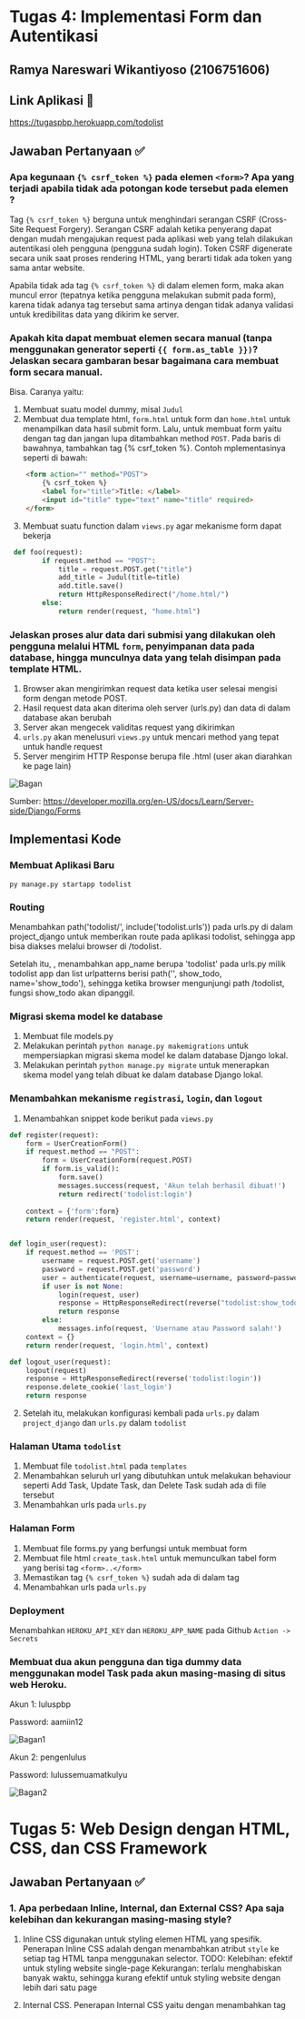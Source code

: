 # Tugas 4: Implementasi Form dan Autentikasi

## Ramya Nareswari Wikantiyoso (2106751606)

## Link Aplikasi 🔗
https://tugaspbp.herokuapp.com/todolist

## Jawaban Pertanyaan ✅
### Apa kegunaan `{% csrf_token %}` pada elemen `<form>`? Apa yang terjadi apabila tidak ada potongan kode tersebut pada elemen <form>?
Tag `{% csrf_token %}` berguna untuk menghindari serangan CSRF (Cross-Site Request Forgery). Serangan CSRF adalah ketika penyerang dapat dengan mudah mengajukan request pada aplikasi web yang telah dilakukan autentikasi oleh pengguna (pengguna sudah login). Token CSRF digenerate secara unik saat proses rendering HTML, yang berarti tidak ada token yang sama antar website. 

Apabila tidak ada tag `{% csrf_token %}` di dalam elemen form, maka akan muncul error (tepatnya ketika pengguna melakukan submit pada form), karena tidak adanya tag tersebut sama artinya dengan tidak adanya validasi untuk kredibilitas data yang dikirim ke server.

### Apakah kita dapat membuat elemen secara manual (tanpa menggunakan generator seperti  `{{ form.as_table }})`? Jelaskan secara gambaran besar bagaimana cara membuat form secara manual.
Bisa. Caranya yaitu:
1. Membuat suatu model dummy, misal `Judul`
2. Membuat dua template html, `form.html` untuk form dan `home.html` untuk menampilkan data hasil submit form. Lalu, untuk membuat form yaitu dengan tag <form> dan jangan lupa ditambahkan method `POST`. Pada baris di bawahnya, tambahkan tag {% csrf_token %}. Contoh mplementasinya seperti di bawah:
```html
    <form action="" method="POST">
        {% csrf_token %}
        <label for="title">Title: </label>
        <input id="title" type="text" name="title" required>
    </form>
```
3. Membuat suatu function dalam `views.py` agar mekanisme form dapat bekerja
```python
 def foo(request):
        if request.method == "POST":
            title = request.POST.get("title")
            add_title = Judul(title=title)
            add.title.save()
            return HttpResponseRedirect("/home.html/")
        else:
            return render(request, "home.html")
```


### Jelaskan proses alur data dari submisi yang dilakukan oleh pengguna melalui HTML `form`, penyimpanan data pada database, hingga munculnya data yang telah disimpan pada template HTML.
1. Browser akan mengirimkan request data ketika user selesai mengisi form dengan metode POST. 
2. Hasil request data akan diterima oleh server (urls.py) dan data di dalam database akan berubah
3. Server akan mengecek validitas request yang dikirimkan
4. `urls.py` akan menelusuri `views.py` untuk mencari method yang tepat untuk handle request
5. Server mengirim HTTP Response berupa file .html (user akan diarahkan ke page lain)

![Bagan](https://github.com/ramyanareswari/TUGAS-2-PBP/blob/main/todolist/Form.png)

Sumber: https://developer.mozilla.org/en-US/docs/Learn/Server-side/Django/Forms

## Implementasi Kode
### Membuat Aplikasi Baru
`py manage.py startapp todolist`

### Routing
Menambahkan path('todolist/', include('todolist.urls')) pada urls.py di dalam project_django untuk memberikan route pada aplikasi todolist, sehingga app bisa diakses melalui browser di /todolist. 

Setelah itu, , menambahkan app_name berupa 'todolist' pada urls.py milik todolist app dan list urlpatterns berisi path('', show_todo, name='show_todo'), sehingga ketika browser mengunjungi path /todolist, fungsi show_todo akan dipanggil.

### Migrasi skema model ke database
1. Membuat file models.py
2. Melakukan perintah `python manage.py makemigrations` untuk mempersiapkan migrasi skema model ke dalam database Django lokal.
3. Melakukan perintah `python manage.py migrate` untuk menerapkan skema model yang telah dibuat ke dalam database Django lokal.

### Menambahkan mekanisme `registrasi`, `login`, dan `logout`
1. Menambahkan snippet kode berikut pada `views.py`
```python
def register(request):
    form = UserCreationForm()
    if request.method == "POST":
        form = UserCreationForm(request.POST)
        if form.is_valid():
            form.save()
            messages.success(request, 'Akun telah berhasil dibuat!')
            return redirect('todolist:login')
    
    context = {'form':form}
    return render(request, 'register.html', context)


def login_user(request):
    if request.method == 'POST':
        username = request.POST.get('username')
        password = request.POST.get('password')
        user = authenticate(request, username=username, password=password)
        if user is not None:
            login(request, user)
            response = HttpResponseRedirect(reverse("todolist:show_todolist")
            return response
        else:
            messages.info(request, 'Username atau Password salah!')
    context = {}
    return render(request, 'login.html', context)

def logout_user(request):
    logout(request)
    response = HttpResponseRedirect(reverse('todolist:login'))
    response.delete_cookie('last_login')
    return response
```
2. Setelah itu, melakukan konfigurasi kembali pada `urls.py` dalam `project_django` dan `urls.py` dalam `todolist`

### Halaman Utama `todolist`
1. Membuat file `todolist.html` pada `templates`
2. Menambahkan seluruh url yang dibutuhkan untuk melakukan behaviour seperti Add Task, Update Task, dan Delete Task sudah ada di file tersebut
3. Menambahkan urls pada `urls.py`

### Halaman Form
1. Membuat file forms.py yang berfungsi untuk membuat form
2. Membuat file html `create_task.html` untuk memunculkan tabel form yang berisi tag `<form>..</form>`
3. Memastikan tag `{% csrf_token %}` sudah ada di dalam tag <form>
4. Menambahkan urls pada `urls.py`

### Deployment
Menambahkan `HEROKU_API_KEY` dan `HEROKU_APP_NAME` pada Github `Action -> Secrets`

### Membuat dua akun pengguna dan tiga dummy data menggunakan model Task pada akun masing-masing di situs web Heroku.
Akun 1: luluspbp

Password: aamiin12

![Bagan1](https://github.com/ramyanareswari/TUGAS-2-PBP/blob/main/todolist/Akun1.png)

Akun 2: pengenlulus

Password: lulussemuamatkulyu

![Bagan2](https://github.com/ramyanareswari/TUGAS-2-PBP/blob/main/todolist/Akun2.png)

# Tugas 5: Web Design dengan HTML, CSS, dan CSS Framework

## Jawaban Pertanyaan ✅
### 1. Apa perbedaan Inline, Internal, dan External CSS? Apa saja kelebihan dan kekurangan masing-masing style?
1. Inline CSS digunakan untuk styling elemen HTML yang spesifik. Penerapan Inline CSS adalah dengan menambahkan atribut `style` ke setiap tag HTML  tanpa menggunakan selector.
TODO: Kelebihan: efektif untuk styling website single-page
Kekurangan: terlalu menghabiskan banyak waktu, sehingga kurang efektif untuk styling website dengan lebih dari satu page

2. Internal CSS. Penerapan Internal CSS yaitu dengan menambahkan tag <style> pada section `<head>`.
Kelebihan: efektif untuk styling website single-page
Kekurangan: karena code untuk style ditambahkan ke file HTML, maka waktu loading page website akan bertambah

3. External CSS adalah CSS file yang terpisah dari file HTML. File tersebut memiliki ekstensi `.css`. Penerapan External CSS yaitu menghubungkan file `.css` dengan file HTML, dengan cara menambahkan elemen `<link>` pada section `<head>`
Kelebihan:
a. Satu file `.css` dapat dihubungkan dengan beberapa file HTML
b. File HTML akan lebih rapi serta loading page website akan lebih cepat
Kekurangan:
a. Page website yang dibuat tidak akan ter-render dengan baik sebelum file CSS external diload

### 2. Jelaskan tag HTML5 yang kamu ketahui
1. `<p>` dan `</p>`. Tag tersebut merupakan tag untuk membuat paragraph
2. <title>. Tag tersebut berguna untuk menampilkan judul halaman website pada tab browser
3. <a>. Tag tersebut adalah tag anchor, yang berfungsi sebagai hyperlink untuk mengarahkan pengguna ke tempat lain seperti URL di luar website
4. 

### 3. Jelaskan tipe-tipe CSS selector yang kamu ketahui
CSS Selector digunakan untuk memilih elemen HTML yang akan diberikan style, berdasarkan elemen tags, id, kelas, attribute, dll.

Contoh CSS selector:
1. Element Selector
2. Class Selector
3. Id Selector

## Implementasi Kode
### 1. Kustomisasi templat untuk halaman `login`, `register`, `create_task`
Konfigurasi `base.html`

With those few lines of code, you are ready to use Bootstrap and more importantly Bootstrap cards.

Sebelum bisa memanfaatkan Bootstrap, harus menghubungkan proyek yang dibuat dan framework Bootstrap dengan cara menambahkan CDN Bootstrap pada elemen `<head>` dan elemen `<body>` pada `base.html`. Pada aplikasi `todolist` ini juga menggunakan external CSS, sehingga harus menambahkan lik
1. Halaman login
```html
<head>
  <meta charset="UTF-8">
  <meta name="viewport" content="width=device-width, initial-scale=1.0">
  <link rel="stylesheet" type="text/css" href="{% static 'css/style.css' %}">
  {% block meta %}
  {% endblock meta %}
  <link href="https://cdn.jsdelivr.net/npm/bootstrap@5.0.2/dist/css/bootstrap.min.css" rel="stylesheet" integrity="sha384-EVSTQN3/azprG1Anm3QDgpJLIm9Nao0Yz1ztcQTwFspd3yD65VohhpuuCOmLASjC" crossorigin="anonymous">
  <link href='https://fonts.googleapis.com/css?family=Rubik' rel='stylesheet'>
</head>
```

### 2. Kustomisasi templat halaman `todolist` dengan card

### 3. Membuat page maenjadi responsive
Webpage Todolist ini memanfaatkan framework Bootstrap agar tampilan menjadi responsive. 